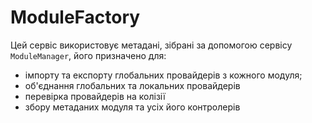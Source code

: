 # ModuleFactory

Цей сервіс використовує метадані, зібрані за допомогою сервісу `ModuleManager`, його призначено для:

- імпорту та експорту глобальних провайдерів з кожного модуля;
- об'єднання глобальних та локальних провайдерів
- перевірка провайдерів на колізії
- збору метаданих модуля та усіх його контролерів

